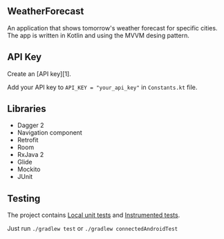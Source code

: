 ## WeatherForecast

An application that shows tomorrow's weather forecast for specific cities. The app is written in Kotlin and using the MVVM desing pattern.

## API Key

Create an [API key][1].

Add your API key to `API_KEY = "your_api_key"` in `Constants.kt` file.

## Libraries

- Dagger 2
- Navigation component
- Retrofit
- Room
- RxJava 2
- Glide
- Mockito
- JUnit

## Testing

The project contains  [Local unit tests][2] and [Instrumented tests][3].

Just run `./gradlew test` or `./gradlew connectedAndroidTest`

[2]: app/src/test/java/com/example/weatherforecast/
[3]: app/src/androidTest/java/com/example/weatherforecast/
